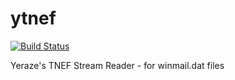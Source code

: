 ytnef
=====
[![Build Status](https://travis-ci.org/yeraze/ytnef.png?branch=master)](https://travis-ci.org/yeraze/ytnef)

Yeraze's TNEF Stream Reader - for winmail.dat files
